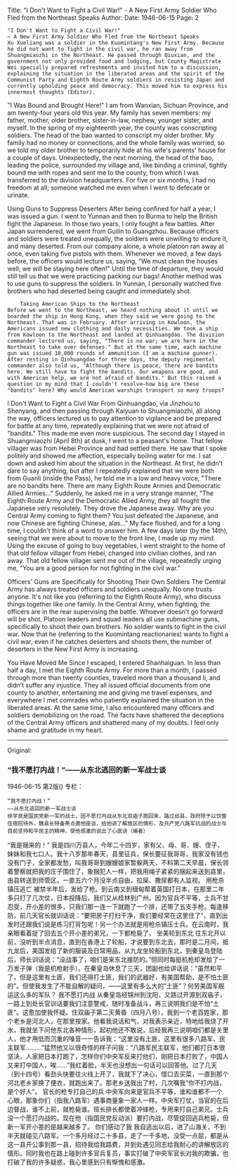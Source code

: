 Title: "I Don't Want to Fight a Civil War!" - A New First Army Soldier Who Fled from the Northeast Speaks
Author: 
Date: 1946-06-15
Page: 2

    "I Don't Want to Fight a Civil War!"
    — A New First Army Soldier Who Fled from the Northeast Speaks
    Xu Xueliang was a soldier in the Kuomintang's New First Army. Because he did not want to fight in the civil war, he ran away from Shuangmiaozhi in the Northeast. He passed through Qiuxian, and the government not only provided food and lodging, but County Magistrate Wei specially prepared refreshments and invited him to a discussion, explaining the situation in the liberated areas and the spirit of the Communist Party and Eighth Route Army soldiers in resisting Japan and currently upholding peace and democracy. This moved him to express his innermost thoughts (Editor).

  "I Was Bound and Brought Here!"
    I am from Wanxian, Sichuan Province, and am twenty-four years old this year. My family has seven members: my father, mother, older brother, sister-in-law, nephew, younger sister, and myself. In the spring of my eighteenth year, the county was conscripting soldiers. The head of the bao wanted to conscript my older brother. My family had no money or connections, and the whole family was worried, so we told my older brother to temporarily hide at his wife's parents' house for a couple of days. Unexpectedly, the next morning, the head of the bao, leading the police, surrounded my village and, like binding a criminal, tightly bound me with ropes and sent me to the county, from which I was transferred to the division headquarters. For five or six months, I had no freedom at all; someone watched me even when I went to defecate or urinate.

  Using Guns to Suppress Deserters
    After being confined for half a year, I was issued a gun. I went to Yunnan and then to Burma to help the British fight the Japanese. In those two years, I only fought a few battles. After Japan surrendered, we went from Guilin to Guangzhou. Because officers and soldiers were treated unequally, the soldiers were unwilling to endure it, and many deserted. From our company alone, a whole platoon ran away at once, even taking five pistols with them. Whenever we moved, a few days before, the officers would lecture us, saying, "We must clean the houses well; we will be staying here often!" Until the time of departure, they would still tell us that we were practicing packing our bags! Another method was to use guns to suppress the soldiers. In Yunnan, I personally watched five brothers who had deserted being caught and immediately shot.

        Taking American Ships to the Northeast
    Before we went to the Northeast, we heard nothing about it until we boarded the ship in Hong Kong, when they said we were going to the Northeast. That was in February. After arriving in Kowloon, the Americans issued new clothing and daily necessities. We took a ship from Kowloon to the Northeast and landed at Qinhuangdao. The division commander lectured us, saying, "There is no war; we are here in the Northeast to take over defenses." But at the same time, each machine gun was issued 10,000 rounds of ammunition (I am a machine gunner). After resting in Qinhuangdao for three days, the deputy regimental commander also told us, "Although there is peace, there are bandits here. We still have to fight the bandits. Our weapons are good, and with American help, we are not afraid of bandits." But this raised a question in my mind that I couldn't resolve—how big are these "bandits" here? Why would American warships transport so many troops?

  I Don't Want to Fight a Civil War
    From Qinhuangdao, via Jinzhou to Shenyang, and then passing through Kaiyuan to Shuangmiaozhi, all along the way, officers lectured us to pay attention to vigilance and be prepared for battle at any time, repeatedly explaining that we were not afraid of "bandits." This made me even more suspicious. The second day I stayed in Shuangmiaozhi (April 8th) at dusk, I went to a peasant's home. That fellow villager was from Hebei Province and had settled there. He saw that I spoke politely and showed me affection, especially boiling water for me. I sat down and asked him about the situation in the Northeast. At first, he didn't dare to say anything, but after I repeatedly explained that we were both from Guanli (inside the Pass), he told me in a low and heavy voice, "There are no bandits here. There are many Eighth Route Armies and Democratic Allied Armies…" Suddenly, he asked me in a very strange manner, "The Eighth Route Army and the Democratic Allied Army, they all fought the Japanese very resolutely. They drove the Japanese away. Why are you Central Army coming to fight them? You just defeated the Japanese, and now Chinese are fighting Chinese, alas…" My face flushed, and for a long time, I couldn't think of a word to answer him. A few days later (by the 14th), seeing that we were about to move to the front line, I made up my mind. Using the excuse of going to buy vegetables, I went straight to the home of that old fellow villager from Hebei, changed into civilian clothes, and ran away. That old fellow villager sent me out of the village, repeatedly urging me, "You are a good person for not fighting in the civil war."

  Officers' Guns are Specifically for Shooting Their Own Soldiers
    The Central Army has always treated officers and soldiers unequally. No one trusts anyone. It's not like you (referring to the Eighth Route Army), who discuss things together like one family. In the Central Army, when fighting, the officers are in the rear supervising the battle. Whoever doesn't go forward will be shot. Platoon leaders and squad leaders all use submachine guns, specifically to shoot their own brothers. No soldier wants to fight in the civil war. Now that he (referring to the Kuomintang reactionaries) wants to fight a civil war, even if he catches deserters and shoots them, the number of deserters in the New First Army is increasing.

  You Have Moved Me
    Since I escaped, I entered Shanhaiguan. In less than half a day, I met the Eighth Route Army. For more than a month, I passed through more than twenty counties, traveled more than a thousand li, and didn't suffer any injustice. They all issued official documents from one county to another, entertaining me and giving me travel expenses, and everywhere I met comrades who patiently explained the situation in the liberated areas. At the same time, I also encountered many officers and soldiers demobilizing on the road. The facts have shattered the deceptions of the Central Army officers and shattered many of my doubts. I feel only shame and gratitude in my heart.



<hr /> 

Original: 


### “我不愿打内战！”——从东北逃回的新一军战士谈

1946-06-15
第2版()
专栏：

    “我不愿打内战！”
    ——从东北逃回的新一军战士谈
    徐学良是国民党新一军的战士，因不愿打内战从东北双庙子跑回来，路过邱县，政府除予以饮食住宿招待外，魏县长特备茶点邀他座谈，给他讲了解放区的情形，及共产党八路军抗战的战士与目前坚持和平民主的精神，使他感激的说出了心底话（编者）
  “我是捆来的！”
    我是四川万县人，今年二十四岁，家有父、母、哥、嫂、侄子、妹妹和我七口人。我十八岁那年春天，县里征兵，保长要征我哥哥，我家没有钱也没有门子，全家都发愁，叫我哥哥到嫂嫂娘家暂躲两天，不料第二天早晨，保长领着警察就把我的庄子围住了，象捆犯人一样，把我用绳子紧紧的捆起来送到县里，由县转送到师管区。一直五六个月没半点自由，拉屎、撒尿都有人监视。
  用枪杀镇压逃亡
    被禁半年后，发给了枪。到云南又到缅甸帮着英国打日本，在那里二年多只打了几次仗，日本投降后，我们又从桂林到广州。因为官兵不平等，士兵不甘忍受，开小差的很多，只我们那一连一下就跑了一个排，还带了五支手枪。每逢移防，前几天官长就训话说：“要把房子打扫干净，我们要经常在这里住了”，直到出发时还跟我们说是练习打背包呢！另一个办法就是用枪杀镇压士兵。在云南时，我亲眼看着捉了回去五个开小差的弟兄，一下都枪毙了。
        坐美轮到东北
    往东北开以前，没听到半点消息，直到在香港上了轮船，才说要到东北去，那时是二月间，抵九龙后，美国发给了新的服装及日常用品，从九龙坐轮船到东北，到秦皇岛登陆后，师长训话说：“没战事了，咱们是来东北接防的。”但同时每挺机枪却发给了一万发子弹（我是机枪射手）。在秦皇岛休息了三天，团副也给讲话说：“虽然和平了，但是这里有土匪，我们还得打土匪，我们的武器好，有美国帮助，是不怕土匪的”。但使我发生了不能自解的疑问，——这里有多么大的“土匪”？何劳美国军舰运这么多的军队？
  我不愿打内战
    从秦皇岛经锦州到沈阳，又路过开源到双庙子，一路上到处长官训话要我们注意警戒，随时准备战斗，再三说明我们是不怕“土匪”。这愈加使我怀疑。住双庙子第二天黄昏（四月八号），我到一个老百姓家，那个老乡是河北人，在那里按家。他看我说话和气，对我表示亲近，特地给我烧了开水，我就坐下问他东北各种情形，起初他还不敢说，后经我再三说明咱们都是关里人，他才用低而沉重的嗓音一一告诉我：“这里没有土匪，这里有很多八路军、民主联军………”猛然他又以很奇怪的样子问我：“八路军民主联军，他们都打日本很坚决，人家把日本打跑了，怎样你们中央军反来打他们，刚把日本打败了，中国人又来打中国人，唉……”我红着脸，半天也没想出一句话可以回答他。过了几天（到十四号）看劲头快要往火线上开了，我就下了决心，借口去买菜，一直到那个河北老乡家换了便衣，就跑出来了。那老乡送我出了村，几次嘱我“你不打内战，是个好人”。
  官长的枪专打自己的兵
    中央军向来是官兵不平等，谁和谁都不一个心眼，那象你们（指我八路军）遇事商量象一家人一样。中央军打仗，当官的在后边督战，谁不上前，就枪毙谁。班长排长都使着冲锋枪，专用来打自己弟兄。士兵没一个愿打内战的。现在他（指国民党反动派）要打内战，尽管捉回逃兵枪毙，但新一军开小差的是越来越多了。
  你们感动了我
    我自逃出以后，进了山海关，不到半天就碰见八路军。一个多月经过二十多县，走了一千多地，没受一点屈，都是从这一县开公事到那一县，招待我给我路费，并到处遇见同志给我耐心的讲解放区的情形。同时我也在路上碰到许多官兵复员，事实打破了中央军官长对我的欺骗，也打破了我的许多疑惑，我心里感到只有惭愧和感激。
